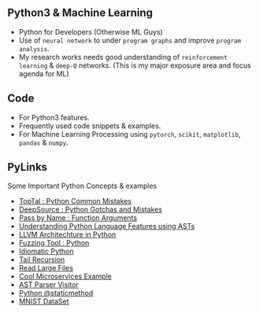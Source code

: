 ## Python3 & Machine Learning

- Python for Developers (Otherwise ML Guys)
- Use of `neural network` to under `program graphs` and improve `program analysis`. 
- My research works needs good understanding of `reinforcement learning` & `deep-Q` networks. (This is my major exposure area and focus agenda for ML)


## Code

- For Python3 features.
- Frequently used code snippets & examples.
- For Machine Learning Processing using `pytorch`, `scikit`, `matplotlib`, `pandas` & `numpy`.

## PyLinks

Some Important Python Concepts & examples

- [TopTal : Python Common Mistakes](https://www.toptal.com/python/top-10-mistakes-that-python-programmers-make)
- [DeepSource : Python Gotchas and Mistakes](https://deepsource.io/blog/python-common-mistakes/)
- [Pass by Name : Function Arguments](https://lucumr.pocoo.org/2011/7/9/python-and-pola/#pass-by-what-exactly)
- [Understanding Python Language Features using ASTs](https://docs.python.org/3/library/ast.html)
- [LLVM Architechture in Python](http://www.llvmpy.org/)
- [Fuzzing Tool : Python](https://www.fuzzingbook.org/)
- [Idiomatic Python](https://intermediate-and-advanced-software-carpentry.readthedocs.io/en/latest/idiomatic-python.html)
- [Tail Recursion](https://www.educative.io/shoteditor/6325234209652736)
- [Read Large Files](https://www.journaldev.com/32059/read-large-text-files-in-python)
- [Cool Microservices Example](http://skybert.net/python/developing-a-restful-micro-service-in-python/)
- [AST Parser Visitor](https://www.kite.com/python/docs/ast.NodeVisitor)
- [Python @staticmethod](https://realpython.com/instance-class-and-static-methods-demystified/)
- [MNIST DataSet](https://drive.google.com/file/d/1ulNlY1HSdqOfruiwIwWemoFVkYH54QFj/view?usp=sharing)

